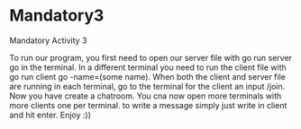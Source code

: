 # Mandatory3
Mandatory Activity 3

To run our program, you first need to open our server file with go run server go in the terminal.
In a different terminal you need to run the client file with go run client go -name=(some name).
When both the client and server file are running in each terminal, go to the terminal for the client an input /join.
Now you have create a chatroom.
You cna now open more terminals with more clients one per terminal.
to write a message simply just write in client and hit enter.
Enjoy :))
